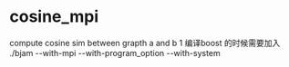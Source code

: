 cosine_mpi
==========

compute cosine sim between grapth a and b
1 编译boost 的时候需要加入 ./bjam --with-mpi --with-program_option --with-system
